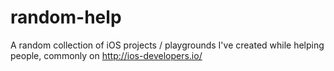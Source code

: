 # random-help

A random collection of iOS projects / playgrounds I've created while helping people, commonly on http://ios-developers.io/
